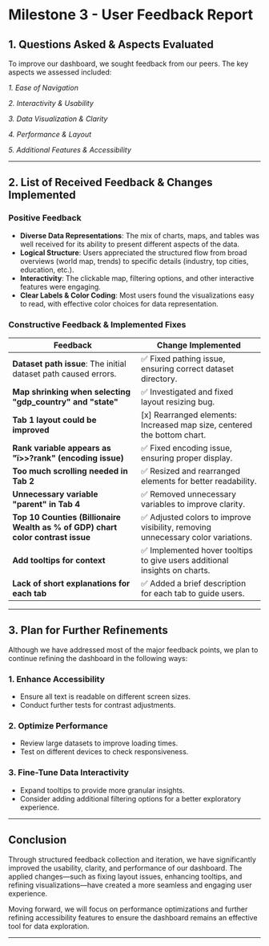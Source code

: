 # Milestone 3 - User Feedback Report

## 1. Questions Asked & Aspects Evaluated

To improve our dashboard, we sought feedback from our peers. The key aspects we assessed included:

*1. Ease of Navigation*

*2. Interactivity & Usability*

*3. Data Visualization & Clarity*

*4. Performance & Layout*

*5. Additional Features & Accessibility*

---

## 2. List of Received Feedback & Changes Implemented

### Positive Feedback
- **Diverse Data Representations**: The mix of charts, maps, and tables was well received for its ability to present different aspects of the data.
- **Logical Structure**: Users appreciated the structured flow from broad overviews (world map, trends) to specific details (industry, top cities, education, etc.).
- **Interactivity**: The clickable map, filtering options, and other interactive features were engaging.
- **Clear Labels & Color Coding**: Most users found the visualizations easy to read, with effective color choices for data representation.

### Constructive Feedback & Implemented Fixes

| Feedback | Change Implemented |
|----------|--------------------|
| **Dataset path issue**: The initial dataset path caused errors. | ✅ Fixed pathing issue, ensuring correct dataset directory. |
| **Map shrinking when selecting "gdp_country" and "state"** | ✅ Investigated and fixed layout resizing bug. |
| **Tab 1 layout could be improved** | [x] Rearranged elements: Increased map size, centered the bottom chart. |
| **Rank variable appears as "ï>>?rank" (encoding issue)** | ✅ Fixed encoding issue, ensuring proper display. |
| **Too much scrolling needed in Tab 2** | ✅ Resized and rearranged elements for better readability. |
| **Unnecessary variable "parent" in Tab 4** | ✅ Removed unnecessary variables to improve clarity. |
| **Top 10 Counties (Billionaire Wealth as % of GDP) chart color contrast issue** | ✅ Adjusted colors to improve visibility, removing unnecessary color variations. |
| **Add tooltips for context** | ✅ Implemented hover tooltips to give users additional insights on charts. |
| **Lack of short explanations for each tab** | ✅ Added a brief description for each tab to guide users. |

---

## 3. Plan for Further Refinements

Although we have addressed most of the major feedback points, we plan to continue refining the dashboard in the following ways:

### 1. Enhance Accessibility
- Ensure all text is readable on different screen sizes.
- Conduct further tests for contrast adjustments.

### 2. Optimize Performance
- Review large datasets to improve loading times.
- Test on different devices to check responsiveness.

### 3. Fine-Tune Data Interactivity
- Expand tooltips to provide more granular insights.
- Consider adding additional filtering options for a better exploratory experience.

---

## Conclusion

Through structured feedback collection and iteration, we have significantly improved the usability, clarity, and performance of our dashboard. The applied changes—such as fixing layout issues, enhancing tooltips, and refining visualizations—have created a more seamless and engaging user experience.

Moving forward, we will focus on performance optimizations and further refining accessibility features to ensure the dashboard remains an effective tool for data exploration.

---